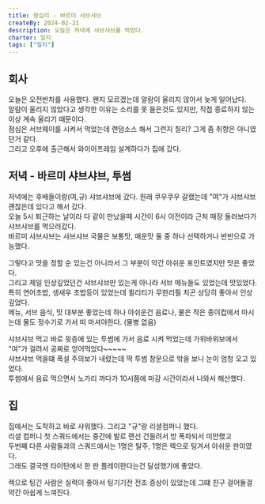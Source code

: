 ```yaml
---
title: 왕십리 - 바르미 샤브샤브
createBy: 2024-02-21
description: 오늘은 저녁에 샤브샤브를 먹었다.
charter: 일지
tags: ["일지"]
---
```


## 회사

오늘은 오전반차를 사용했다. 왠지 모르겠는데 알람이 울리지 않아서 늦게 일어났다.  
알람이 울리지 않았다고 생각한 이유는 소리를 못 들은것도 있지만, 직접 종료하지 않는 이상 계속 울리기 때문이다.  
점심은 서브웨이를 시켜서 먹었는데 랜덤소스 해서 그런지 칠리? 그게 좀 취향은 아니였던거 같다.  
그리고 오후에 출근해서 와이어프레임 설계하다가 집에 갔다.

## 저녁 - 바르미 샤브샤브, 투썸

저녁에는 후배들이랑(여,규) 샤브샤브에 갔다. 원래 쿠우쿠우 갈랬는데 "여"가 샤브샤브 괜찮은데 있다고 해서 갔다.  
오늘 5시 퇴근하는 날이라 다 같이 만났을때 시간이 6시 이전이라 근처 매장 둘러보다가 샤브샤브를 먹으러갔다.  
바르미 샤브샤브는 샤브샤브 국물은 보통맛, 매운맛 둘 중 하나 선택하거나 반반으로 가능했다.

그렇다고 맛을 정할 순 있는건 아니라서 그 부분이 약간 아쉬운 포인트였지만 맛은 좋았다.  
그리고 제일 인상깊었던건 샤브샤브만 있는게 아니라 서브 메뉴들도 있었는데 맛있었다.  
특히 연어초밥, 생새우 초밥등이 있었는데 퀼리티가 무한리필 치곤 상당히 좋아서 인상깊었다.  
메뉴, 서브 음식, 맛 대부분 좋았는데 하나 아쉬운건 음료나, 물은 작은 종이컵에서 마시는데 물도 정수기로 가서 떠 마셔야한다. (물병 없음)

샤브샤브 먹고 바로 윗층에 있는 투썸에 가서 음료 시켜 먹었는데 가위바위보에서 "여"가 걸려서 공짜로 얻어먹었다~~~~~  
샤브샤브 먹을떄 폭설 주의보가 내렸는데 딱 투썸 창문으로 밖을 보니 눈이 엄청 오고 있었다.  
투썸에서 음료 먹으면서 노가리 까다가 10시쯤에 마감 시간이라서 나와서 해산했다.

## 집

집에서는 도착하고 바로 샤워했다. 그리고 "규"랑 리셜컴퍼니 했다.  
리셜 컴퍼니 첫 스쿼드에서는 중간에 발로 랜선 건들려서 방 폭파되서 미안했고  
두번째 다른 사람들과의 스쿼드에서는 1명은 탈주, 1명은 렉으로 팅겨서 아쉬운 판이였다.  
그래도 결국엔 타이탄에서 한 판 플레이한다는건 달성했기에 좋았다.

렉으로 팅긴 사람은 실력이 좋아서 팅기기전 전조 증상이 있었는데 그떄 친구 걸어둘걸 약간 아쉽게 느껴진다.
